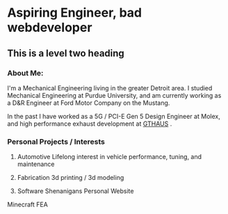 # Aspiring Engineer, bad webdeveloper
## This is a level two heading
### About Me:
I'm a Mechanical Engineering living in the greater Detroit area. I studied Mechanical Engineering at Purdue University, and am currently working as a D&R Engineer at Ford Motor Company on the Mustang.

In the past I have worked as a 5G / PCI-E Gen 5 Design Engineer at Molex, and high performance
exhaust development at [GTHAUS](http://google.com) .

### Personal Projects / Interests
1. Automotive
  Lifelong interest in vehicle performance, tuning, and maintenance
2. Fabrication
  3d printing / 3d modeling

3. Software Shenanigans
  Personal Website

  Minecraft FEA
